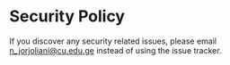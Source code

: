 # Security Policy

If you discover any security related issues, please email n_jorjoliani@cu.edu.ge instead of using the issue tracker.
